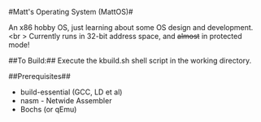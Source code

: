 #Matt's Operating System (MattOS)#

An x86 hobby OS, just learning about some OS design and development. <br \>
Currently runs in 32-bit address space, and <del>almost</del> in protected mode!

##To Build:##
Execute the kbuild.sh shell script in the working directory.

##Prerequisites##
* build-essential (GCC, LD et al)
* nasm - Netwide Assembler
* Bochs (or qEmu)

